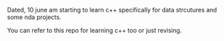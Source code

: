 Dated, 10 june am starting to learn c++ specifically for data strcutures and some nda projects.


You can refer to this repo for learning c++ too or just revising.
